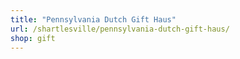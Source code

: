 ```yaml
---
title: "Pennsylvania Dutch Gift Haus"
url: /shartlesville/pennsylvania-dutch-gift-haus/
shop: gift
---
```

